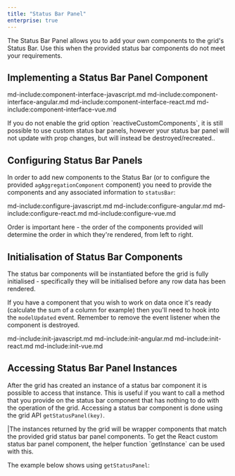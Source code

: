 ```yaml
---
title: "Status Bar Panel"
enterprise: true
---
```


The Status Bar Panel allows you to add your own components to the grid's Status Bar. Use this when the provided status bar components do not meet your requirements.

<grid-example title='Status Bar Panel' name='simple-component' type='mixed' options='{ "enterprise": true, "modules": ["clientside", "statusbar", "range"] }'></grid-example>

## Implementing a Status Bar Panel Component

md-include:component-interface-javascript.md
md-include:component-interface-angular.md
md-include:component-interface-react.md
md-include:component-interface-vue.md

<framework-specific-section frameworks="javascript,angular,vue">
<interface-documentation interfaceName='IStatusPanelParams'></interface-documentation>
</framework-specific-section>
<framework-specific-section frameworks="react">
<interface-documentation interfaceName='CustomStatusPanelProps'></interface-documentation>
</framework-specific-section>

<framework-specific-section frameworks="react">
<note>If you do not enable the grid option `reactiveCustomComponents`, it is still possible to use custom status bar panels, however your status bar panel will not update with prop changes, but will instead be destroyed/recreated..</note>
</framework-specific-section>

## Configuring Status Bar Panels

In order to add new components to the Status Bar (or to configure the provided `agAggregationComponent` component) you need to provide the components and any associated information to `statusBar`:

md-include:configure-javascript.md
md-include:configure-angular.md
md-include:configure-react.md
md-include:configure-vue.md

Order is important here - the order of the components provided will determine the order in which they're rendered, from left to right.

<grid-example title='Status Bar Panel' name='custom-component' type='mixed' options='{ "enterprise": true, "modules": ["clientside", "statusbar", "range"] }'></grid-example>

## Initialisation of Status Bar Components

The status bar components will be instantiated before the grid is fully initialised - specifically they will be initialised
before any row data has been rendered.

If you have a component that you wish to work on data once it's ready (calculate the sum of a column for example) then you'll
need to hook into the `modelUpdated` event. Remember to remove the event listener when the component is destroyed. 

md-include:init-javascript.md
md-include:init-angular.md
md-include:init-react.md
md-include:init-vue.md

## Accessing Status Bar Panel Instances

After the grid has created an instance of a status bar component it is possible to access that instance. This is useful if you want to call a method that you provide on the status bar component that has nothing to do with the operation of the grid. Accessing a status bar component is done using the grid API `getStatusPanel(key)`.

<api-documentation source='grid-api/api.json' section='accessories' names='["getStatusPanel"]'></api-documentation>

<framework-specific-section frameworks="react">
|The instances returned by the grid will be wrapper components that match the provided grid status bar panel components. To get the React custom status bar panel component, the helper function `getInstance` can be used with this.
</framework-specific-section>

The example below shows using `getStatusPanel`:

<grid-example title='Get Status Bar Panel Instance' name='component-instance' type='mixed' options='{ "enterprise": true, "modules": ["clientside", "statusbar", "range"] }'></grid-example>

